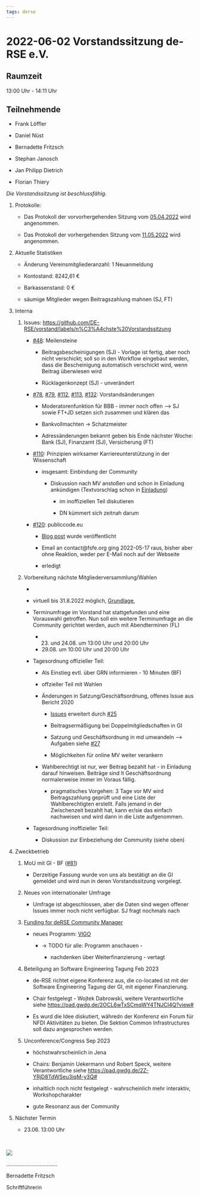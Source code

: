 ```yaml
---
tags: derse
---
```


2022-06-02 Vorstandssitzung de-RSE e.V.
=======================================

Raumzeit
--------

13:00 Uhr - 14:11 Uhr

Teilnehmende
------------

-   Frank Löffler

-   Daniel Nüst

-   Bernadette Fritzsch

-   Stephan Janosch

-   Jan Philipp Dietrich

-   Florian Thiery

*Die Vorstandssitzung ist beschlussfähig.*

1.  Protokolle:

    -   Das Protokoll der vorvorhergehenden Sitzung vom
        [05.04.2022](https://github.com/DE-RSE/protokolle/blob/master/Vorstandssitzungen/Protokoll-Vorstand-deRSE-2022-04-05.md)
        wird angenommen.

    -   Das Protokoll der vorhergehenden Sitzung vom
        [11.05.2022](https://github.com/DE-RSE/protokolle/blob/master/Vorstandssitzungen/Protokoll-Vorstand-deRSE-2022-05-11.md)
        wird angenommen.

2.  Aktuelle Statistiken

    -   Änderung Vereinsmitgliederanzahl: 
    	1 Neuanmeldung

    -   Kontostand: 8242,61 €

    -   Barkassenstand: 0 €

    -   säumige Mitglieder wegen Beitragszahlung mahnen (SJ, FT)

3.  Interna

    1.  Issues:
        https://github.com/DE-RSE/vorstand/labels/n%C3%A4chste%20Vorstandssitzung

        -   [\#48](https://github.com/DE-RSE/vorstand/issues/48): Meilensteine

            -   Beitragsbescheinigungen (SJ) - Vorlage ist fertig, aber noch
                nicht verschickt; soll so in den Workflow eingebaut werden, dass
                die Bescheinigung automatisch verschickt wird, wenn Beitrag
                überwiesen wird

            -   Rücklagenkonzept (SJ) - unverändert

        -   [\#78](https://github.com/DE-RSE/vorstand/issues/78),
            [\#79](https://github.com/DE-RSE/vorstand/issues/79),
            [\#112](https://github.com/DE-RSE/vorstand/issues/112),
            [\#113](https://github.com/DE-RSE/vorstand/issues/113),
            [\#132](https://github.com/DE-RSE/vorstand/issues/132):
            Vorstandsänderungen

            -   Moderatorenfunktion für BBB - immer noch offen --\> SJ sowie FT+JD setzen sich zusammen und klären das

            -   Bankvollmachten → Schatzmeister

            -   Adressänderungen bekannt geben bis Ende nächster Woche: Bank
                (SJ), Finanzamt (SJ), Versicherung (FT)

        -   [\#110](https://github.com/DE-RSE/vorstand/issues/110): Prinzipien
            wirksamer Karriereunterstützung in der Wissenschaft

            -   insgesamt: Einbindung der Community

                -   Diskussion nach MV anstoßen und schon in Einladung
                    ankündigen (Textvorschlag schon in
                    [Einladung](https://github.com/DE-RSE/materials/blob/master/Einladung_Jahreshauptversammlung/Einladung_Jahreshauptversammlung_2022.md))

                	-	im inoffiziellen Teil diskutieren

                    -   DN kümmert sich zeitnah darum

        -   [\#120](https://github.com/DE-RSE/vorstand/issues/120):
            publiccode.eu

            -   [Blog
                post](https://de-rse.org/blog/2022/05/16/public-money-public-code.html)
                wurde veröffentlicht

            -   Email an contact\@fsfe.org ging 2022-05-17 raus, bisher aber
                ohne Reaktion, weder per E-Mail noch auf der Webseite

            -   erledigt

    2.  Vorbereitung nächste Mitgliederversammlung/Wahlen

        -   

        -   virtuell bis 31.8.2022 möglich,
            [Grundlage](https://www.vereinsrecht.de/neue-sonderregelungen-fuer-vereine.html),

        -   Terminumfrage im Vorstand hat stattgefunden und eine Vorauswahl getroffen. Nun soll ein weitere
			Terminumfrage an die Community gerichtet werden, auch mit Abendterminen (FL)
			- 23. und 24.08. um 13:00 Uhr und 20:00 Uhr 
			- 29.08. um 10:00 Uhr und 20:00 Uhr
			
        -   Tagesordnung offizieller Teil:
			- 	Als Einstieg evtl. über GRN informieren - 10 Minuten (BF)

            - 	offzieller Teil mit Wahlen  

        	-   Änderungen in Satzung/Geschäftsordnung, offenes Issue aus Bericht
            2020

            	-   [Issues](https://github.com/DE-RSE/satzung/issues) erweitert
                durch [\#25](https://github.com/DE-RSE/satzung/issues/25)

            	-   Beitragsermäßigung bei Doppelmitgliedschaften in GI

            	-   Satzung und Geschäftsordnung in md umwandeln --\> Aufgaben siehe
                [\#27](https://github.com/DE-RSE/satzung/issues/27)

            	-   Möglichkeiten für online MV weiter verankern

            -   Wahlberechtigt ist nur, wer Beitrag bezahlt hat - in Einladung
                darauf hinweisen. Beiträge sind lt Geschäftsordnung normalerweise 
				immer im Voraus fällig. 
				-	pragmatisches Vorgehen: 3 Tage vor MV wird Beitragszahlung geprüft und
				eine Liste der Wahlberechtigten erstellt. Falls jemand in der Zwischenzeit bezahlt hat,
				kann er/sie das einfach nachweisen und wird dann in die Liste aufgenommen.
		- Tagesordnung inoffizieller Teil:
			-	Diskussion zur Einbeziehung der Community (siehe oben)

4.  Zweckbetrieb

    1.  MoU mit GI - BF ([\#81](https://github.com/DE-RSE/vorstand/issues/81))

        -   Derzeitige Fassung wurde von uns als bestätigt an die GI gemeldet
            und wird nun in deren Vorstandssitzung vorgelegt.

    2.  Neues von internationaler Umfrage

        -   Umfrage ist abgeschlossen, aber die Daten sind wegen offener Issues immer noch nicht verfügbar. 
		SJ fragt nochmals nach

    3.  [Funding for deRSE Community
        Manager](https://pad.gwdg.de/lwL9YnSPSmavv74woU_pkA#)

        -   neues Programm:
            [VIGO](https://www.dfg.de/foerderung/info_wissenschaft/info_wissenschaft_22_18/index.html)

            -   → TODO für alle: Programm anschauen -

                -   nachdenken über Weiterfinanzierung - vertagt

    4.  Beteiligung an Software Engineering Tagung Feb 2023 

        -   de-RSE richtet eigene Konferenz aus, die co-located ist mit der Software Engineering Tagung der GI, 
		mit eigener Finanzierung. 

        -   Chair festgelegt - Wojtek Dabrowski, weitere Verantwortliche siehe https://pad.gwdg.de/2OCL6wTxSCmqWY4TNJCI4Q?view#

        -   Es wurd die Idee diskutiert, währedn der Konferenz ein Forum für NFDI Aktivitäten zu bieten. 
		Die Sektion Common Infrastructures soll dazu angesprochen werden. 

    5.  Unconference/Congress Sep 2023

        -   höchstwahrscheinlich in Jena

        -   Chairs: Benjamin Uekermann und Robert Speck, weitere Verantwortliche siehe https://pad.gwdg.de/2Z-YRjD8TdWSeu3iqM-y3Q# 

        -   inhaltlich noch nicht festgelegt - wahrscheinlich mehr interaktiv,
            Workshopcharakter

        -   gute Resonanz aus der Community

5.  Nächster Termin

    -   23.06. 13:00 Uhr

 

![](spacer.jpg)

..................................

Bernadette Fritzsch

Schriftführerin

